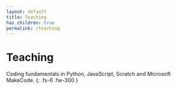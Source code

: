 ```yaml
---
layout: default
title: Teaching
has_children: true
permalink: /teaching
---
```


# Teaching

Coding fundamentals in Python, JavaScript, Scratch and Microsoft MakeCode.
{: .fs-6 .fw-300 }
